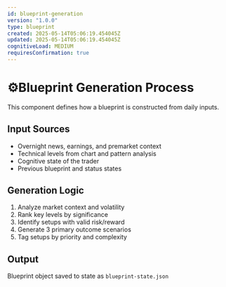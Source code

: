 ```yaml
---
id: blueprint-generation
version: "1.0.0"
type: blueprint
created: 2025-05-14T05:06:19.454045Z
updated: 2025-05-14T05:06:19.454045Z
cognitiveLoad: MEDIUM
requiresConfirmation: true
---
```


# ⚙Blueprint Generation Process

This component defines how a blueprint is constructed from daily inputs.

## Input Sources

- Overnight news, earnings, and premarket context
- Technical levels from chart and pattern analysis
- Cognitive state of the trader
- Previous blueprint and status states

## Generation Logic

1. Analyze market context and volatility
2. Rank key levels by significance
3. Identify setups with valid risk/reward
4. Generate 3 primary outcome scenarios
5. Tag setups by priority and complexity

## Output

Blueprint object saved to state as `blueprint-state.json`
